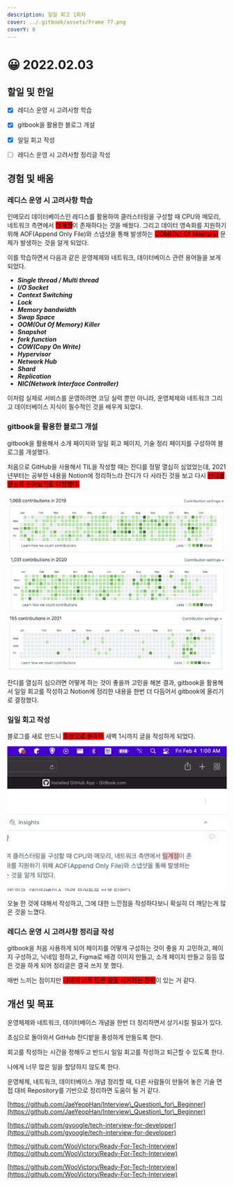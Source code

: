 ```yaml
---
description: 일일 회고 1회차
cover: ../.gitbook/assets/Frame 77.png
coverY: 0
---
```


# 😀 2022.02.03

## 할일 및 한일

* [x] 레디스 운영 시 고려사항 학습
* [x] gitbook을 활용한 블로그 개설
* [x] 일일 회고 작성
* [ ] 레디스 운영 시 고려사항 정리글 작성



## 경험 및 배움

### 레디스 운영 시 고려사항 학습

인메모리 데이터베이스인 레디스를 활용하여 클러스터링을 구성할 때 CPU와 메모리, 네트워크 측면에서 <mark style="background-color:red;">임계점</mark>이 존재하다는 것을 배웠다. 그리고 데이터 영속화를 지원하기 위해 AOF(Append Only File)와 스냅샷을 통해 발생하는 <mark style="background-color:red;">OOM(Out Of Memory)</mark> 문제가 발생하는 것을 알게 되었다.

이를 학습하면서 다음과 같은 운영체제와 네트워크, 데이터베이스 관련 용어들을 보게 되었다.

* _**Single thread / Multi thread**_
* _**I/O Socket**_
* _**Context Switching**_
* _**Lock**_
* _**Memory bandwidth**_
* _**Swap Space**_
* _**OOM(Out Of Memory) Killer**_
* _**Snapshot**_
* _**fork function**_
* _**COW(Copy On Write)**_
* _**Hypervisor**_
* _**Network Hub**_
* _**Shard**_
* _**Replication**_
* _**NIC(Network Interface Controller)**_

이처럼 실제로 서비스를 운영하려면 코딩 실력 뿐만 아니라, 운영체제와 네트워크 그리고 데이터베이스 지식이 필수적인 것을 배우게 되었다.



### gitbook을 활용한 블로그 개설

gitbook을 활용해서 소개 페이지와 일일 회고 페이지, 기술 정리 페이지를 구성하여 블로그를 개설했다.

처음으로 GitHub을 사용해서 TIL을 작성할 때는 잔디를 정말 열심히 심었었는데, 2021년부터는 공부한 내용을 Notion에 정리하느라 잔디가 다 사라진 것을 보고 다시 <mark style="background-color:red;">잔디를 열심히 심어보기로 다짐했다.</mark>



![2019년도 잔디밭 (열심히 농사중)](<../.gitbook/assets/Screen Shot 2022-02-04 at 12.54.48 AM (1).png>) ![2020년도 잔디밭 (점점 농사가 망해가는중)](<../.gitbook/assets/Screen Shot 2022-02-04 at 12.54.54 AM.png>) ![2021년도 잔디밭 (가뭄..)](<../.gitbook/assets/Screen Shot 2022-02-04 at 12.55.02 AM.png>)



잔디를 열심히 심으려면 어떻게 하는 것이 좋을까 고민을 해본 결과, gitbook을 활용해서 일일 회고를 작성하고 Notion에 정리한 내용을 한번 더 다듬어서 gitbook에 올리기로 결정했다.



### 일일 회고 작성

블로그를 새로 만드니 <mark style="background-color:red;">초심으로 돌아와</mark> 새벽 1시까지 글을 작성하게 되었다.

![인증샷](<../.gitbook/assets/Screen Shot 2022-02-04 at 1.00.39 AM.png>)

오늘 한 것에 대해서 작성하고, 그에 대한 느낀점을 작성하다보니 확실히 더 깨닫는게 많은 것을 느꼈다.



### 레디스 운영 시 고려사항 정리글 작성

gitbook을 처음 사용하게 되어 페이지를 어떻게 구성하는 것이 좋을 지 고민하고, 페이지 구성하고, 닉네임 정하고, Figma로 배경 이미지 만들고, 소개 페이지 만들고 등등 많은 것을 하게 되어 정리글은 결국 쓰지 못 했다.

매번 느끼는 점이지만 <mark style="background-color:red;">나에게 너무 많은 일을 시키려는 경향</mark>이 있는 거 같다.



## 개선 및 목표

운영체제와 네트워크, 데이터베이스 개념을 한번 더 정리하면서 상기시킬 필요가 있다.

초심으로 돌아와서 GitHub 잔디밭을 풍성하게 만들도록 한다.

회고를 작성하는 시간을 정해두고 반드시 일일 회고를 작성하고 퇴근할 수 있도록 한다.

나에게 너무 많은 일을 할당하지 않도록 한다.



운영체제, 네트워크, 데이터베이스 개념 정리할 때, 다른 사람들이 만들어 놓은 기술 면접 대비 Repository를 기반으로 정리하면 도움이 될 거 같다.

[https://github.com/JaeYeopHan/Interview\_Question\_for\_Beginner](https://github.com/JaeYeopHan/Interview\_Question\_for\_Beginner)

[https://github.com/gyoogle/tech-interview-for-developer](https://github.com/gyoogle/tech-interview-for-developer)

[https://github.com/WooVictory/Ready-For-Tech-Interview](https://github.com/WooVictory/Ready-For-Tech-Interview)

[https://github.com/WooVictory/Ready-For-Tech-Interview](https://github.com/WooVictory/Ready-For-Tech-Interview)

